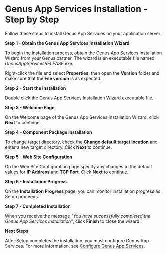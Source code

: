 # Genus App Services Installation - Step by Step

Follow these steps to install Genus App Services on your application server:

**Step 1 - Obtain the Genus App Services Installation Wizard**

To begin the installation process, obtain the Genus App Services Installation Wizard from your Genus partner. The wizard is an executable file named _GenusAppServices_<VERSION>_RELEASE_<DATE>.exe.

Right-click the file and select **Properties**, then open the **Version** folder and make sure that the **File version** is as expected.

**Step 2 - Start the Installation**

Double click the Genus App Services Installation Wizard executable file.

**Step 3 - Welcome Page**

On the Welcome page of the Genus App Services Installation Wizard, click **Next** to continue.

**Step 4 - Component Package Installation**

To change target directory, check the **Change default target location** and enter a new target directory. Click **Next** to continue.

**Step 5 - Web Site Configuration**

On the Web Site Configuration page specify any changes to the default values for **IP Address** and **TCP Port**. Click **Next** to continue.

**Step 6 - Installation Progress**

On the **Installation Progress** page, you can monitor installation progress as Setup proceeds.

**Step 7 - Completed Installation**

When you receive the message _"You have successfully completed the Genus App Services Installation"_, click **Finish** to close the wizard.

**Next Steps**

After Setup completes the installation, you must configure Genus App Services. For more information, see [Configure Genus App Services](../../../installation-and-configuration/configure-and-maintain-genus-server.md).
